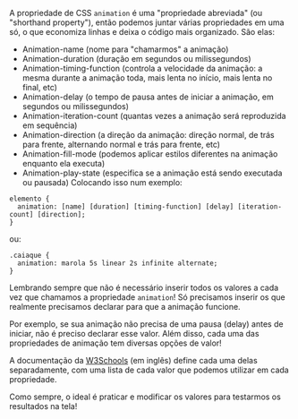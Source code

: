 A propriedade de CSS `animation` é uma "propriedade abreviada" (ou "shorthand property"), então podemos juntar várias propriedades em uma só, o que economiza linhas e deixa o código mais organizado. São elas:

* Animation-name (nome para "chamarmos" a animação)
* Animation-duration (duração em segundos ou milissegundos)
* Animation-timing-function (controla a velocidade da animação: a mesma durante a animação toda, mais lenta no início, mais lenta no final, etc)
* Animation-delay (o tempo de pausa antes de iniciar a animação, em segundos ou milissegundos)
* Animation-iteration-count (quantas vezes a animação será reproduzida em sequência)
* Animation-direction (a direção da animação: direção normal, de trás para frente, alternando normal e trás para frente, etc)
* Animation-fill-mode (podemos aplicar estilos diferentes na animação enquanto ela executa)
* Animation-play-state (especifica se a animação está sendo executada ou pausada)
Colocando isso num exemplo:

```
elemento {
  animation: [name] [duration] [timing-function] [delay] [iteration-count] [direction];
}
```
ou:
```
.caiaque {
  animation: marola 5s linear 2s infinite alternate; 
}
```

Lembrando sempre que não é necessário inserir todos os valores a cada vez que chamamos a propriedade `animation`! Só precisamos inserir os que realmente precisamos declarar para que a animação funcione.

Por exemplo, se sua animação não precisa de uma pausa (delay) antes de iniciar, não é preciso declarar esse valor. Além disso, cada uma das propriedades de animação tem diversas opções de valor!

A documentação da [W3Schools](https://www.w3schools.com/cssref/css3_pr_animation.asp) (em inglês) define cada uma delas separadamente, com uma lista de cada valor que podemos utilizar em cada propriedade.

Como sempre, o ideal é praticar e modificar os valores para testarmos os resultados na tela!